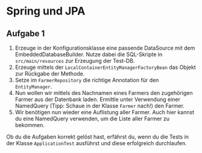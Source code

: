 # Spring und JPA

## Aufgabe 1

1. Erzeuge in der Konfigurationsklasse eine passende DataSource mit dem EmbeddedDatabaseBuilder. Nutze dabei die
   SQL-Skripte in `src/main/resources`
   zur Erzeugung der Test-DB.
2. Erzeuge mittels der `LocalContainerEntityManagerFactoryBean` das Objekt zur Rückgabe der Methode.
3. Setze im `FarmerRepository` die richtige Annotation für den `EntityManager`.
4. Nun wollen wir mittels des Nachnamen eines Farmers den zugehörigen Farmer aus der Datenbank laden. Ermittle unter
   Verwendung einer NamedQuery (Tipp: Schaue in der Klasse `Farmer` nach!) den Farmer.
5. Wir benötigen nun wieder eine Auflistung aller Farmer. Auch hier kannst du eine NamedQuery verwenden, um die Liste
   aller Farmer zu bekommen.

Ob du die Aufgaben korrekt gelöst hast, erfährst du, wenn du die Tests in der Klasse `ApplicationTest` ausführst und
diese erfolgreich durchlaufen.